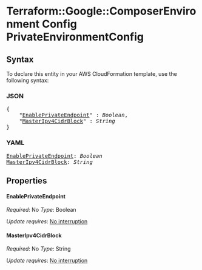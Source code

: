 # Terraform::Google::ComposerEnvironment Config PrivateEnvironmentConfig

## Syntax

To declare this entity in your AWS CloudFormation template, use the following syntax:

### JSON

<pre>
{
    "<a href="#enableprivateendpoint" title="EnablePrivateEndpoint">EnablePrivateEndpoint</a>" : <i>Boolean</i>,
    "<a href="#masteripv4cidrblock" title="MasterIpv4CidrBlock">MasterIpv4CidrBlock</a>" : <i>String</i>
}
</pre>

### YAML

<pre>
<a href="#enableprivateendpoint" title="EnablePrivateEndpoint">EnablePrivateEndpoint</a>: <i>Boolean</i>
<a href="#masteripv4cidrblock" title="MasterIpv4CidrBlock">MasterIpv4CidrBlock</a>: <i>String</i>
</pre>

## Properties

#### EnablePrivateEndpoint

_Required_: No
_Type_: Boolean

_Update requires_: [No interruption](https://docs.aws.amazon.com/AWSCloudFormation/latest/UserGuide/using-cfn-updating-stacks-update-behaviors.html#update-no-interrupt)

#### MasterIpv4CidrBlock

_Required_: No
_Type_: String

_Update requires_: [No interruption](https://docs.aws.amazon.com/AWSCloudFormation/latest/UserGuide/using-cfn-updating-stacks-update-behaviors.html#update-no-interrupt)

